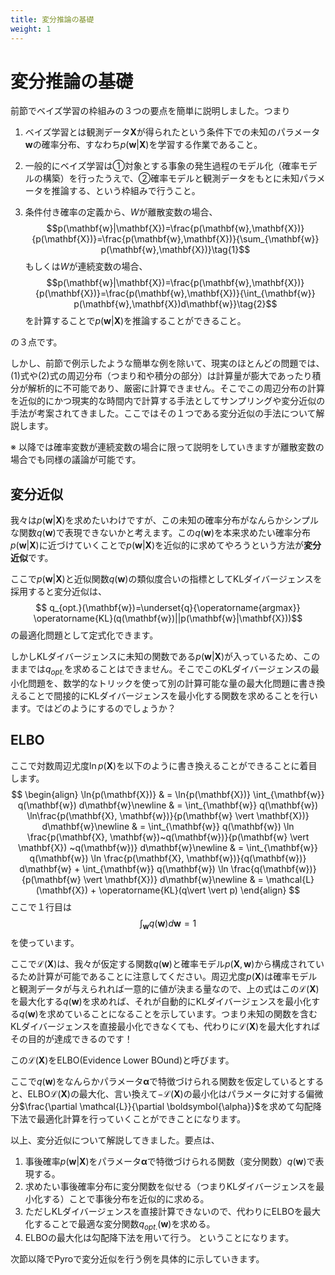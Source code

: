 ```yaml
---
title: 変分推論の基礎
weight: 1
---
```

<script type="text/javascript" async src="https://cdnjs.cloudflare.com/ajax/libs/mathjax/2.7.7/MathJax.js?config=TeX-MML-AM_CHTML">
</script>
<script type="text/x-mathjax-config">
 MathJax.Hub.Config({
 tex2jax: {
 inlineMath: [['$', '$'] ],
 displayMath: [ ['$$','$$'], ["\\[","\\]"] ]
 }
 });
</script>

# 変分推論の基礎
前節でベイズ学習の枠組みの３つの要点を簡単に説明しました。つまり

1. ベイズ学習とは観測データ$\mathbf{X}$が得られたという条件下での未知のパラメータ$\mathbf{w}$の確率分布、すなわち$p(\mathbf{w}|\mathbf{X})$を学習する作業であること。

2. 一般的にベイズ学習は①対象とする事象の発生過程のモデル化（確率モデルの構築）を行ったうえで、②確率モデルと観測データをもとに未知パラメータを推論する、という枠組みで行うこと。

3. 条件付き確率の定義から、$W$が離散変数の場合、$$p(\mathbf{w}|\mathbf{X})=\frac{p(\mathbf{w},\mathbf{X})}{p(\mathbf{X})}=\frac{p(\mathbf{w},\mathbf{X})}{\sum_{\mathbf{w}} p(\mathbf{w},\mathbf{X})}\tag{1}$$もしくは$W$が連続変数の場合、$$p(\mathbf{w}|\mathbf{X})=\frac{p(\mathbf{w},\mathbf{X})}{p(\mathbf{X})}=\frac{p(\mathbf{w},\mathbf{X})}{\int_{\mathbf{w}} p(\mathbf{w},\mathbf{X})d\mathbf{w}}\tag{2}$$を計算することで$p(\mathbf{w}|\mathbf{X})$を推論することができること。

の３点です。

しかし、前節で例示したような簡単な例を除いて、現実のほとんどの問題では、(1)式や(2)式の周辺分布（つまり和や積分の部分）は計算量が膨大であったり積分が解析的に不可能であり、厳密に計算できません。そこでこの周辺分布の計算を近似的にかつ現実的な時間内で計算する手法としてサンプリングや変分近似の手法が考案されてきました。ここではその１つである変分近似の手法について解説します。

※ 以降では確率変数が連続変数の場合に限って説明をしていきますが離散変数の場合でも同様の議論が可能です。

## 変分近似
我々は$p(\mathbf{w}|\mathbf{X})$を求めたいわけですが、この未知の確率分布がなんらかシンプルな関数$q(\mathbf{w})$で表現できないかと考えます。この$q(\mathbf{w})$を本来求めたい確率分布$p(\mathbf{w}|\mathbf{X})$に近づけていくことで$p(\mathbf{w}|\mathbf{X})$を近似的に求めてやろうという方法が**変分近似**です。

ここで$p(\mathbf{w}|\mathbf{X})$と近似関数$q(\mathbf{w})$の類似度合いの指標としてKLダイバージェンスを採用すると変分近似は、
$$ q_{opt.}(\mathbf{w})=\underset{q}{\operatorname{argmax}} \operatorname{KL}(q(\mathbf{w})||p(\mathbf{w}|\mathbf{X}))$$
の最適化問題として定式化できます。

しかしKLダイバージェンスに未知の関数である$p(\mathbf{w}|\mathbf{X})$が入っているため、このままでは$q_{opt.}$を求めることはできません。そこでこのKLダイバージェンスの最小化問題を、数学的なトリックを使って別の計算可能な量の最大化問題に書き換えることで間接的にKLダイバージェンスを最小化する関数を求めることを行います。ではどのようにするのでしょうか？

## ELBO
ここで対数周辺尤度$\ln{p(\mathbf{X})}$を以下のように書き換えることができることに着目します。
$$
\begin{align} 
\ln{p(\mathbf{X})} & = \ln{p(\mathbf{X})} \int_{\mathbf{w}} q(\mathbf{w}) d\mathbf{w}\newline
& = \int_{\mathbf{w}} q(\mathbf{w}) \ln\frac{p(\mathbf{X}, \mathbf{w})}{p(\mathbf{w} \vert \mathbf{X})} d\mathbf{w}\newline & = \int_{\mathbf{w}} q(\mathbf{w}) \ln \frac{p(\mathbf{X}, \mathbf{w})~q(\mathbf{w})}{p(\mathbf{w} \vert \mathbf{X}) ~q(\mathbf{w})} d\mathbf{w}\newline 
& = \int_{\mathbf{w}} q(\mathbf{w}) \ln \frac{p(\mathbf{X}, \mathbf{w})}{q(\mathbf{w})} d\mathbf{w} + \int_{\mathbf{w}} q(\mathbf{w}) \ln \frac{q(\mathbf{w})}{p(\mathbf{w} \vert \mathbf{X})} d\mathbf{w}\newline 
& = \mathcal{L}(\mathbf{X}) + \operatorname{KL}(q\vert \vert p) 
\end{align}
$$
ここで１行目は
$$
\int_{\mathbf{w}} q(\mathbf{w}) d\mathbf{w} = 1
$$
を使っています。

ここで$\mathcal{L}(\mathbf{X})$は、我々が仮定する関数$q(\mathbf{w})$と確率モデル$p(\mathbf{X}, \mathbf{w})$から構成されているため計算が可能であることに注意してください。周辺尤度$p(\mathbf{X})$は確率モデルと観測データが与えられれば一意的に値が決まる量なので、上の式はこの$\mathcal{L}(\mathbf{X})$を最大化する$q(\mathbf{w})$を求めれば、それが自動的にKLダイバージェンスを最小化する$q(\mathbf{w})$を求めていることになることを示しています。つまり未知の関数を含むKLダイバージェンスを直接最小化できなくても、代わりに$\mathcal{L}(\mathbf{X})$を最大化すればその目的が達成できるのです！

この$\mathcal{L}(\mathbf{X})$をELBO(Evidence Lower BOund)と呼びます。


ここで$q(\mathbf{w})$をなんらかパラメータ$\boldsymbol{\alpha}$で特徴づけられる関数を仮定しているとすると、ELBO$\mathcal{L}(\mathbf{X})$の最大化、言い換えて$-\mathcal{L}(\mathbf{X})$の最小化はパラメータに対する偏微分$\frac{\partial \mathcal{L}}{\partial \boldsymbol{\alpha}}$を求めて勾配降下法で最適化計算を行っていくことができことになります。

以上、変分近似について解説してきました。要点は、
1. 事後確率$p(\mathbf{w}|\mathbf{X})$をパラメータ$\boldsymbol{\alpha}$で特徴づけられる関数（変分関数）$q(\mathbf{w})$で表現する。
2. 求めたい事後確率分布に変分関数を似せる（つまりKLダイバージェンスを最小化する）ことで事後分布を近似的に求める。
3. ただしKLダイバージェンスを直接計算できないので、代わりにELBOを最大化することで最適な変分関数$q_{opt.}(\mathbf{w})$を求める。
4. ELBOの最大化は勾配降下法を用いて行う。
ということになります。

次節以降でPyroで変分近似を行う例を具体的に示していきます。
